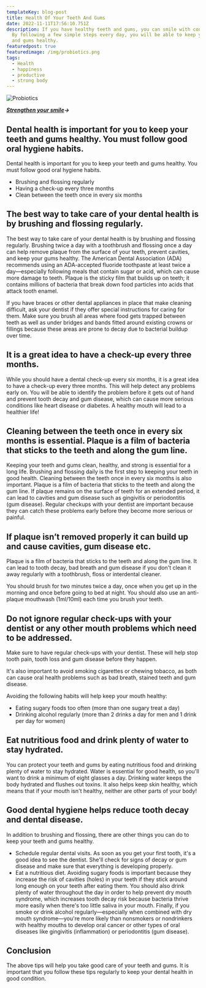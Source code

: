 ```yaml
---
templateKey: blog-post
title: Health Of Your Teeth And Gums
date: 2022-11-11T17:56:10.751Z
description: If you have healthy teeth and gums, you can smile with confidence.
  By following a few simple steps every day, you will be able to keep your teeth
  and gums healthy.
featuredpost: true
featuredimage: /img/probiotics.png
tags:
  - Health
  - happiness
  - productive
  - strong body
---
```



![Probiotics](/img/probiotics.png "Probiotics")

***[Strengthen your smile](https://42f36yjb6qv22z7l3do6-fsack.hop.clickbank.net)->***

## Dental health is important for you to keep your teeth and gums healthy. You must follow good oral hygiene habits.

Dental health is important for you to keep your teeth and gums healthy. You must follow good oral hygiene habits.

* Brushing and flossing regularly
* Having a check-up every three months
* Clean between the teeth once in every six months

## The best way to take care of your dental health is by brushing and flossing regularly.

The best way to take care of your dental health is by brushing and flossing regularly. Brushing twice a day with a toothbrush and flossing once a day can help remove plaque from the surface of your teeth, prevent cavities, and keep your gums healthy. The American Dental Association (ADA) recommends using an ADA-accepted fluoride toothpaste at least twice a day—especially following meals that contain sugar or acid, which can cause more damage to teeth. Plaque is the sticky film that builds up on teeth; it contains millions of bacteria that break down food particles into acids that attack tooth enamel.

If you have braces or other dental appliances in place that make cleaning difficult, ask your dentist if they offer special instructions for caring for them. Make sure you brush all areas where food gets trapped between teeth as well as under bridges and bands fitted around existing crowns or fillings because these areas are prone to decay due to bacterial buildup over time.

## It is a great idea to have a check-up every three months.

While you should have a dental check-up every six months, it is a great idea to have a check-up every three months. This will help detect any problems early on. You will be able to identify the problem before it gets out of hand and prevent tooth decay and gum disease, which can cause more serious conditions like heart disease or diabetes. A healthy mouth will lead to a healthier life!

## Cleaning between the teeth once in every six months is essential. Plaque is a film of bacteria that sticks to the teeth and along the gum line.

Keeping your teeth and gums clean, healthy, and strong is essential for a long life. Brushing and flossing daily is the first step to keeping your teeth in good health. Cleaning between the teeth once in every six months is also important. Plaque is a film of bacteria that sticks to the teeth and along the gum line. If plaque remains on the surface of teeth for an extended period, it can lead to cavities and gum disease such as gingivitis or periodontitis (gum disease). Regular checkups with your dentist are important because they can catch these problems early before they become more serious or painful.

## If plaque isn’t removed properly it can build up and cause cavities, gum disease etc.

Plaque is a film of bacteria that sticks to the teeth and along the gum line. It can lead to tooth decay, bad breath and gum disease if you don't clean it away regularly with a toothbrush, floss or interdental cleaner.

You should brush for two minutes twice a day, once when you get up in the morning and once before going to bed at night. You should also use an anti-plaque mouthwash (1ml/10ml) each time you brush your teeth.

## Do not ignore regular check-ups with your dentist or any other mouth problems which need to be addressed.

Make sure to have regular check-ups with your dentist. These will help stop tooth pain, tooth loss and gum disease before they happen.

It's also important to avoid smoking cigarettes or chewing tobacco, as both can cause oral health problems such as bad breath, stained teeth and gum disease.

Avoiding the following habits will help keep your mouth healthy:

* Eating sugary foods too often (more than one sugary treat a day)
* Drinking alcohol regularly (more than 2 drinks a day for men and 1 drink per day for women)

## Eat nutritious food and drink plenty of water to stay hydrated.

You can protect your teeth and gums by eating nutritious food and drinking plenty of water to stay hydrated. Water is essential for good health, so you'll want to drink a minimum of eight glasses a day. Drinking water keeps the body hydrated and flushes out toxins. It also helps keep skin healthy, which means that if your mouth isn't healthy, neither are other parts of your body!

## Good dental hygiene helps reduce tooth decay and dental disease.

In addition to brushing and flossing, there are other things you can do to keep your teeth and gums healthy.

* Schedule regular dental visits. As soon as you get your first tooth, it's a good idea to see the dentist. She'll check for signs of decay or gum disease and make sure that everything is developing properly.
* Eat a nutritious diet. Avoiding sugary foods is important because they increase the risk of cavities (holes) in your teeth if they stick around long enough on your teeth after eating them. You should also drink plenty of water throughout the day in order to help prevent dry mouth syndrome, which increases tooth decay risk because bacteria thrive more easily when there's too little saliva in your mouth. Finally, if you smoke or drink alcohol regularly—especially when combined with dry mouth syndrome—you're more likely than nonsmokers or nondrinkers with healthy mouths to develop oral cancer or other types of oral diseases like gingivitis (inflammation) or periodontitis (gum disease).

## Conclusion

The above tips will help you take good care of your teeth and gums. It is important that you follow these tips regularly to keep your dental health in good condition.